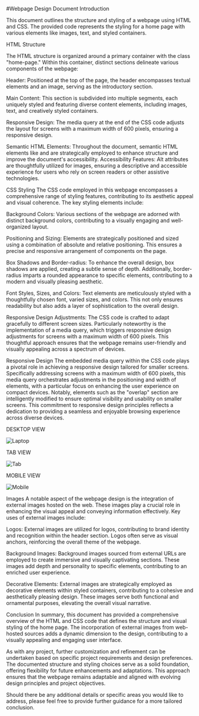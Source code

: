 #Webpage Design Document Introduction

This document outlines the structure and styling of a webpage using HTML and CSS. The provided code represents the styling for a home page with various elements like images, text, and styled containers.

HTML Structure

The HTML structure is organized around a primary container with the class "home-page." Within this container, distinct sections delineate various components of the webpage:

Header: Positioned at the top of the page, the header encompasses textual elements and an image, serving as the introductory section.

Main Content: This section is subdivided into multiple segments, each uniquely styled and featuring diverse content elements, including images, text, and creatively styled containers.

Responsive Design: The media query at the end of the CSS code adjusts the layout for screens with a maximum width of 600 pixels, ensuring a responsive design.

Semantic HTML Elements: Throughout the document, semantic HTML elements like and are strategically employed to enhance structure and improve the document's accessibility. Accessibility Features: Alt attributes are thoughtfully utilized for images, ensuring a descriptive and accessible experience for users who rely on screen readers or other assistive technologies.

CSS Styling The CSS code employed in this webpage encompasses a comprehensive range of styling features, contributing to its aesthetic appeal and visual coherence. The key styling elements include:

Background Colors: Various sections of the webpage are adorned with distinct background colors, contributing to a visually engaging and well-organized layout.

Positioning and Sizing: Elements are strategically positioned and sized using a combination of absolute and relative positioning. This ensures a precise and responsive arrangement of components on the page.

Box Shadows and Border-radius: To enhance the overall design, box shadows are applied, creating a subtle sense of depth. Additionally, border-radius imparts a rounded appearance to specific elements, contributing to a modern and visually pleasing aesthetic.

Font Styles, Sizes, and Colors: Text elements are meticulously styled with a thoughtfully chosen font, varied sizes, and colors. This not only ensures readability but also adds a layer of sophistication to the overall design.

Responsive Design Adjustments: The CSS code is crafted to adapt gracefully to different screen sizes. Particularly noteworthy is the implementation of a media query, which triggers responsive design adjustments for screens with a maximum width of 600 pixels. This thoughtful approach ensures that the webpage remains user-friendly and visually appealing across a spectrum of devices.

Responsive Design The embedded media query within the CSS code plays a pivotal role in achieving a responsive design tailored for smaller screens. Specifically addressing screens with a maximum width of 600 pixels, this media query orchestrates adjustments in the positioning and width of elements, with a particular focus on enhancing the user experience on compact devices. Notably, elements such as the "overlap" section are intelligently modified to ensure optimal visibility and usability on smaller screens. This commitment to responsive design principles reflects a dedication to providing a seamless and enjoyable browsing experience across diverse devices.

DESKTOP VIEW

![Laptop](https://github.com/RCTS-K-Hub/Dec_Team_09/assets/113019889/9c5864dc-88d2-40d7-a690-b6ec6b93c776)


TAB VIEW

![Tab](https://github.com/RCTS-K-Hub/Dec_Team_09/assets/113019889/4983a6d3-af30-4d4a-b217-dcd449d43258)


MOBILE VIEW

![Mobile](https://github.com/RCTS-K-Hub/Dec_Team_09/assets/113019889/2eca4f70-3a77-40ff-8c55-66359e7ae424)


Images A notable aspect of the webpage design is the integration of external images hosted on the web. These images play a crucial role in enhancing the visual appeal and conveying information effectively. Key uses of external images include:

Logos: External images are utilized for logos, contributing to brand identity and recognition within the header section. Logos often serve as visual anchors, reinforcing the overall theme of the webpage.

Background Images: Background images sourced from external URLs are employed to create immersive and visually captivating sections. These images add depth and personality to specific elements, contributing to an enriched user experience.

Decorative Elements: External images are strategically employed as decorative elements within styled containers, contributing to a cohesive and aesthetically pleasing design. These images serve both functional and ornamental purposes, elevating the overall visual narrative.

Conclusion In summary, this document has provided a comprehensive overview of the HTML and CSS code that defines the structure and visual styling of the home page. The incorporation of external images from web-hosted sources adds a dynamic dimension to the design, contributing to a visually appealing and engaging user interface.

As with any project, further customization and refinement can be undertaken based on specific project requirements and design preferences. The documented structure and styling choices serve as a solid foundation, offering flexibility for future enhancements and adaptations. This approach ensures that the webpage remains adaptable and aligned with evolving design principles and project objectives.

Should there be any additional details or specific areas you would like to address, please feel free to provide further guidance for a more tailored conclusion.
